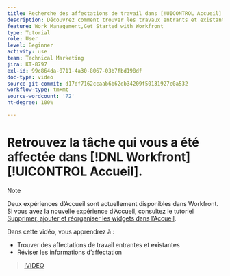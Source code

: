 ```yaml
---
title: Recherche des affectations de travail dans [!UICONTROL Accueil]
description: Découvrez comment trouver les travaux entrants et existants qui vous ont été affectés sur [!UICONTROL  ]. Examinez ensuite les informations d’affectation.
feature: Work Management,Get Started with Workfront
type: Tutorial
role: User
level: Beginner
activity: use
team: Technical Marketing
jira: KT-8797
exl-id: 99c864da-0711-4a30-8067-03b7fbd198df
doc-type: video
source-git-commit: d17df7162ccaab6b62db34209f50131927c0a532
workflow-type: tm+mt
source-wordcount: '72'
ht-degree: 100%

---
```


# Retrouvez la tâche qui vous a été affectée dans [!DNL Workfront] [!UICONTROL Accueil].



>[!NOTE]
>
>Deux expériences d’Accueil sont actuellement disponibles dans Workfront. Si vous avez la nouvelle expérience d’Accueil, consultez le tutoriel [Supprimer, ajouter et réorganiser les widgets dans l’Accueil](/help/workfront-home/remove-add-and-rearrange-widgets.md).


Dans cette vidéo, vous apprendrez à :

* Trouver des affectations de travail entrantes et existantes
* Réviser les informations d’affectation

>[!VIDEO](https://video.tv.adobe.com/v/335098/?quality=12&learn=on&enablevpops)
